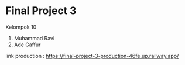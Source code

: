 # Final Project 3

Kelompok 10

1. Muhammad Ravi
2. Ade Gaffur

link production : https://final-project-3-production-46fe.up.railway.app/
